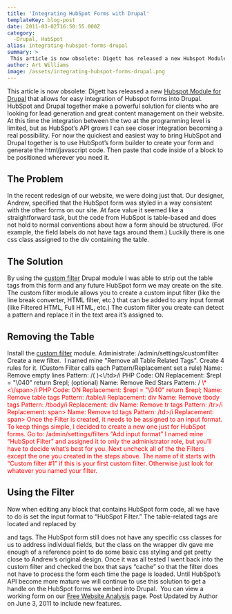 ```yaml
---
title: 'Integrating HubSpot Forms with Drupal'
templateKey: blog-post
date: 2011-03-02T16:50:55.000Z
category: 
  -Drupal, HubSpot
alias: integrating-hubspot-forms-drupal
summary: > 
 This article is now obsolete: Digett has released a new Hubspot Module for Drupal that allows for easy integration of Hubspot forms into Drupal. HubSpot and Drupal together make a powerful solution for clients who are looking for lead generation and great content management on their website.
author: Art Williams
image: /assets/integrating-hubspot-forms-drupal.png
---
```


This article is now obsolete: Digett has released a new [Hubspot Module for Drupal](/insights/announcing-hubspot-module-drupal) that allows for easy integration of Hubspot forms into Drupal. HubSpot and Drupal together make a powerful solution for clients who are looking for lead generation and great content management on their website. At this time the integration between the two at the programming level is limited, but as HubSpot’s API grows I can see closer integration becoming a real possibility. For now the quickest and easiest way to bring HubSpot and Drupal together is to use HubSpot’s form builder to create your form and generate the html/javascript code. Then paste that code inside of a block to be positioned wherever you need it.

The Problem
-----------

In the recent redesign of our website, we were doing just that. Our designer, Andrew, specified that the HubSpot form was styled in a way consistent with the other forms on our site. At face value it seemed like a straightforward task, but the code from HubSpot is table-based and does not hold to normal conventions about how a form should be structured. (For example, the field labels do not have <label> tags around them.) Luckily there is one css class assigned to the div containing the table.

The Solution
------------

By using the [custom filter](https://www.drupal.org/project/customfilter) Drupal module I was able to strip out the table tags from this form and any future HubSpot form we may create on the site. The custom filter module allows you to create a custom input filter (like the line break converter, HTML filter, etc.) that can be added to any input format (like Filtered HTML, Full HTML, etc.) The custom filter you create can detect a pattern and replace it in the text area it’s assigned to.

Removing the Table
------------------

Install the [custom filter](https://www.drupal.org/project/customfilter) module. Administrate: /admin/settings/customfilter Create a new filter.  I named mine "Remove all Table Related Tags". Create 4 rules for it. (Custom Filter calls each Pattern/Replacement set a rule) Name: Remove empty lines Pattern: /<td>(&nbsp;)<\\/td>/i PHP Code: ON Replacement: $repl = "\\040" return $repl; (optional) Name: Remove Red Stars Pattern: /<span style='color: red'> \\\*<\\/span>/i PHP Code: ON Replacement: $repl = "\\040" return $repl; Name: Remove table tags Pattern: /table/i Replacement: div Name: Remove tbody tags Pattern: /tbody/i Replacement: div Name: Remove tr tags Pattern: /tr>/i Replacement: span> Name: Remove td tags Pattern: /td>/i Replacement: span> Once the Filter is created, it needs to be assigned to an input format. To keep things simple, I decided to create a new one just for HubSpot forms. Go to: /admin/settings/filters “Add input format” I named mine “HubSpot Filter” and assigned it to only the administrator role, but you’ll have to decide what’s best for you. Next uncheck all of the the Filters except the one you created in the steps above. The name of it starts with “Custom filter #1” if this is your first custom filter. Otherwise just look for whatever you named your filter.

Using the Filter
----------------

Now when editing any block that contains HubSpot form code, all we have to do is set the input format to “HubSpot Filter.” The table-related tags are located and replaced by <div> and <span> tags. The HubSpot form still does not have any specific css classes for us to address individual fields, but the class on the wrapper div gave me enough of a reference point to do some basic css styling and get pretty close to Andrew’s original design. Once it was all tested I went back into the custom filter and checked the box that says “cache” so that the filter does not have to process the form each time the page is loaded. Until HubSpot’s API become more mature we will continue to use this solution to get a handle on the HubSpot forms we embed into Drupal.  You can view a working form on our [Free Website Analysis](/contact) page. Post Updated by Author on June 3, 2011 to include new features.